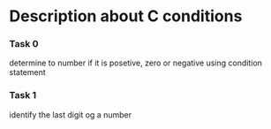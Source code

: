 # Description about C conditions
### Task 0
determine to number if it is posetive, zero or negative using condition statement<br />
### Task 1
identify the last digit og a number

